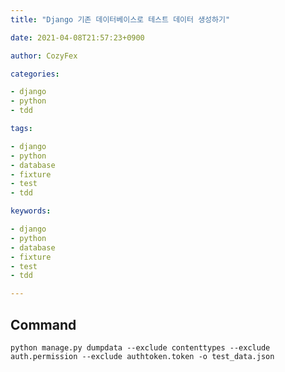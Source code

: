 ```yaml
---
title: "Django 기존 데이터베이스로 테스트 데이터 생성하기"

date: 2021-04-08T21:57:23+0900

author: CozyFex

categories:

- django
- python
- tdd

tags:

- django
- python
- database
- fixture
- test
- tdd

keywords:

- django
- python
- database
- fixture
- test
- tdd

---
```


## Command

```shell
python manage.py dumpdata --exclude contenttypes --exclude auth.permission --exclude authtoken.token -o test_data.json
```
